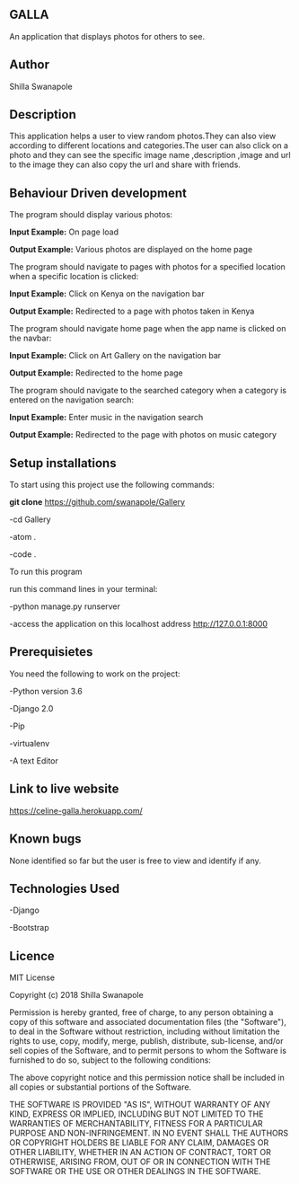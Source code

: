 ## GALLA

An application that displays photos for others to see.

## Author

Shilla Swanapole

## Description

This application helps a user to view random photos.They can also view according to different locations and categories.The user can also click on a photo and they can see the specific image name ,description ,image and url to the image they can also copy the url and share with friends.

## Behaviour Driven development


The program should display various photos:

**Input Example:** On page load

**Output Example:** Various photos are displayed on the home page

The program should navigate to pages with photos for a specified location when a specific location is clicked:

**Input Example:** Click on Kenya on the navigation bar

**Output Example:** Redirected to a page with photos taken in Kenya

The program should navigate home page when the app name is clicked on the navbar:

**Input Example:** Click on Art Gallery on the navigation bar

**Output Example:** Redirected to the home page

The program should navigate to the searched category when a category is entered on the navigation search:

**Input Example:** Enter music in the navigation search

**Output Example:** Redirected to the page with photos on music category

## Setup installations

To start using this project use the following commands:

**git clone** https://github.com/swanapole/Gallery

-cd Gallery

-atom .

-code .

To run this program

run this command lines in your terminal:

-python manage.py runserver

-access the application on this localhost address http://127.0.0.1:8000

## Prerequisietes

You need the following to work on the project:

-Python version 3.6

-Django 2.0

-Pip

-virtualenv

-A text Editor

## Link to live website

https://celine-galla.herokuapp.com/

## Known bugs

None identified so far but the user is free to view and identify if any.

## Technologies Used

-Django

-Bootstrap

## Licence

MIT License

Copyright (c) 2018 Shilla Swanapole

Permission is hereby granted, free of charge, to any person obtaining a copy of this software and associated documentation files (the "Software"), to deal in the Software without restriction, including without limitation the rights to use, copy, modify, merge, publish, distribute, sub-license, and/or sell copies of the Software, and to permit persons to whom the Software is furnished to do so, subject to the following conditions:

The above copyright notice and this permission notice shall be included in all copies or substantial portions of the Software.

THE SOFTWARE IS PROVIDED "AS IS", WITHOUT WARRANTY OF ANY KIND, EXPRESS OR IMPLIED, INCLUDING BUT NOT LIMITED TO THE WARRANTIES OF MERCHANTABILITY, FITNESS FOR A PARTICULAR PURPOSE AND NON-INFRINGEMENT. IN NO EVENT SHALL THE AUTHORS OR COPYRIGHT HOLDERS BE LIABLE FOR ANY CLAIM, DAMAGES OR OTHER LIABILITY, WHETHER IN AN ACTION OF CONTRACT, TORT OR OTHERWISE, ARISING FROM, OUT OF OR IN CONNECTION WITH THE SOFTWARE OR THE USE OR OTHER DEALINGS IN THE SOFTWARE.
